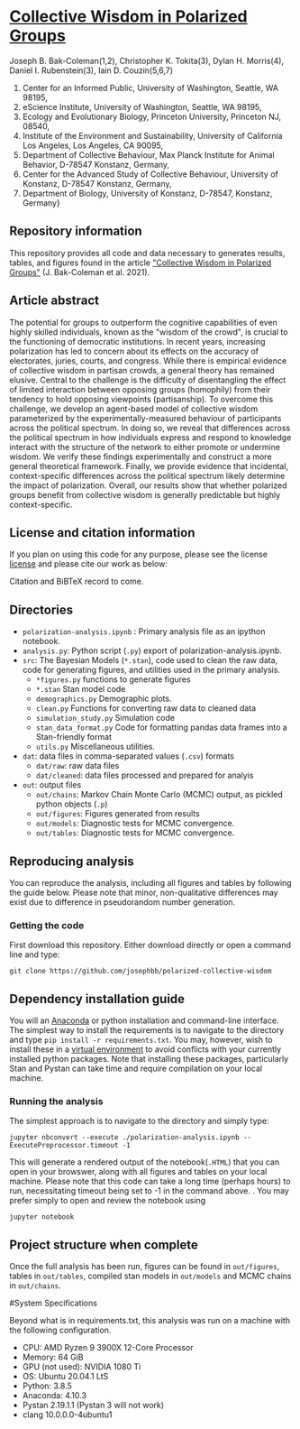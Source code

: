 # [Collective Wisdom in Polarized Groups](https://github.com/josephbb/polarized-collective-wisdom)
Joseph B. Bak-Coleman(1,2), Christopher K. Tokita(3), Dylan H. Morris(4),
Daniel I. Rubenstein(3), Iain D. Couzin(5,6,7)

1. Center for an Informed Public, University of Washington, Seattle, WA  98195,
2. eScience Institute, University of Washington, Seattle, WA  98195,
3. Ecology and Evolutionary Biology, Princeton University, Princeton NJ, 08540,
4. Institute of the Environment and Sustainability, University of California Los Angeles, Los Angeles, CA 90095,
5. Department of Collective Behaviour, Max Planck Institute for Animal Behavior, D-78547 Konstanz, Germany,
6. Center for the Advanced Study of Collective Behaviour, University of Konstanz, D-78547 Konstanz, Germany,
7. Department of Biology, University of Konstanz, D-78547, Konstanz, Germany}


## Repository information
This repository provides all code and data necessary to generates results, tables, and figures found in the article ["Collective Wisdom in Polarized Groups"](https://github.com/josephbb/polarized-collective-wisdom) (J. Bak-Coleman et al. 2021).

## Article abstract
The potential for groups to outperform the cognitive capabilities of even highly skilled individuals, known as the "wisdom of the crowd", is crucial to the functioning of democratic institutions. In recent years, increasing polarization has led to concern about its effects on the accuracy of electorates, juries, courts, and congress. While there is empirical evidence of collective wisdom in partisan crowds, a general theory has remained elusive.  Central to the challenge is the difficulty of disentangling the effect of limited interaction between opposing groups (homophily) from their tendency to hold opposing viewpoints (partisanship). To overcome this challenge, we develop an agent-based model of collective wisdom parameterized by the experimentally-measured behaviour of participants across the political spectrum. In doing so, we reveal that differences across the political spectrum in how individuals express and respond to knowledge interact with the structure of the network to either promote or undermine wisdom. We verify these findings experimentally and construct a more general theoretical framework. Finally, we provide evidence that incidental, context-specific differences across the political spectrum likely determine the impact of polarization. Overall, our results show that whether polarized groups benefit from collective wisdom is generally predictable but highly context-specific.

## License and citation information
If you plan on using this code for any purpose, please see the license [license](LICENSE.txt) and please cite our work as below:

Citation and BiBTeX record to come.
## Directories
- ``polarization-analysis.ipynb`` : Primary analysis file as an ipython notebook.
- ``analysis.py``: Python script (``.py``) export of polarization-analysis.ipynb.
- ``src``: The Bayesian Models (``*.stan``), code used to clean the raw data, code for generating figures, and utilities used in the primary analysis.  
    - ``*figures.py`` functions to generate figures
    - ``*.stan`` Stan model code
    - ``demographics.py`` Demographic plots.
    - ``clean.py`` Functions for converting raw data to cleaned data
    - ``simulation_study.py`` Simulation code
    - ``stan_data_format.py`` Code for formatting pandas data frames into a Stan-friendly format
    - ``utils.py`` Miscellaneous utilities.
- ``dat``: data files in comma-separated values (``.csv``) formats
    - ``dat/raw``: raw data files
    - ``dat/cleaned``: data files processed and prepared for analyis
- ``out``: output files
    - ``out/chains``: Markov Chain Monte Carlo (MCMC) output, as pickled python objects (``.p``)
    - ``out/figures``: Figures generated from results
    - ``out/models``: Diagnostic tests for MCMC convergence.
    - ``out/tables``: Diagnostic tests for MCMC convergence.

## Reproducing analysis

You can reproduce the analysis, including all figures and tables by following the guide below. Please note that minor, non-qualitative differences may exist due to difference in pseudorandom number generation.

### Getting the code
First download this repository. Either download directly or open a command line and type:

    git clone https://github.com/josephbb/polarized-collective-wisdom

## Dependency installation guide
You will an [Anaconda](https://docs.anaconda.com/anaconda/install/index.html) or python installation and command-line interface. The simplest way to install the requirements is to navigate to the directory and type ``pip install -r requirements.txt``. You may, however, wish to install these in a [virtual environment](https://conda.io/projects/conda/en/latest/user-guide/tasks/manage-environments.html) to avoid conflicts with your currently installed python packages. Note that installing these packages, particularly Stan and Pystan can take time and require compilation on your local machine.

### Running the analysis

The simplest approach is to navigate to the directory and simply type:

    jupyter nbconvert --execute ./polarization-analysis.ipynb --ExecutePreprocessor.timeout -1
This will generate a rendered output of the notebook(``.HTML``) that you can open in your browswer, along with all figures and tables on your local machine. Please note that this code can take a long time (perhaps hours) to run, necessitating  timeout being set to -1 in the command above.  . You may prefer simply to open and review the notebook using

    jupyter notebook


## Project structure when complete

Once the full analysis has been run, figures can be found in ``out/figures``, tables in ``out/tables``, compiled stan models in ``out/models`` and MCMC chains in ``out/chains``.

#System Specifications

Beyond what is in requirements.txt, this analysis was run on a machine with the following configuration.

- CPU: AMD Ryzen 9 3900X 12-Core Processor
- Memory: 64 GiB
- GPU (not used): NVIDIA 1080 Ti
- OS: Ubuntu 20.04.1 LtS
- Python: 3.8.5
- Anaconda: 4.10.3
- Pystan 2.19.1.1 (Pystan 3 will not work)
- clang 10.0.0.0-4ubuntu1
